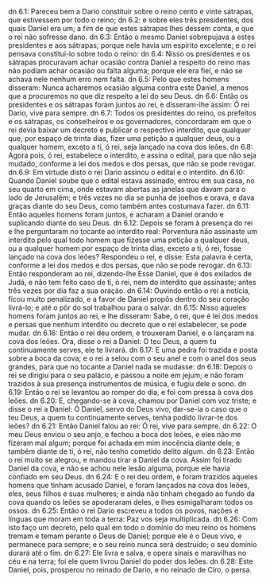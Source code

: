 dn 6.1: Pareceu bem a Dario constituir sobre o reino cento e vinte sátrapas, que estivessem por todo o reino;
dn 6.2: e sobre eles três presidentes, dos quais Daniel era um; a fim de que estes sátrapas lhes dessem conta, e que o rei não sofresse dano.
dn 6.3: Então o mesmo Daniel sobrepujava a estes presidentes e aos sátrapas; porque nele havia um espírito excelente; e o rei pensava constituí-lo sobre todo o reino:
dn 6.4: Nisso os presidentes e os sátrapas procuravam achar ocasião contra Daniel a respeito do reino mas não podiam achar ocasião ou falta alguma; porque ele era fiel, e não se achava nele nenhum erro nem falta.
dn 6.5: Pelo que estes homens disseram: Nunca acharemos ocasião alguma contra este Daniel, a menos que a procuremos no que diz respeito a lei do seu Deus.
dn 6.6: Então os presidentes e os sátrapas foram juntos ao rei, e disseram-lhe assim: Ó rei Dario, vive para sempre.
dn 6.7: Todos os presidentes do reino, os prefeitos e os sátrapas, os conselheiros e os governadores, concordaram em que o rei devia baixar um decreto e publicar o respectivo interdito, que qualquer que, por espaço de trinta dias, fizer uma petição a qualquer deus, ou a qualquer homem, exceto a ti, ó rei, seja lançado na cova dos leões.
dn 6.8: Agora pois, ó rei, estabelece o interdito, e assina o edital, para que não seja mudado, conforme a lei dos medos e dos persas, que não se pode revogar.
dn 6.9: Em virtude disto o rei Dario assinou o edital e o interdito.
dn 6.10: Quando Daniel soube que o edital estava assinado, entrou em sua casa, no seu quarto em cima, onde estavam abertas as janelas que davam para o lado de Jerusalém; e três vezes no dia se punha de joelhos e orava, e dava graças diante do seu Deus, como também antes costumava fazer.
dn 6.11: Então aqueles homens foram juntos, e acharam a Daniel orando e suplicando diante do seu Deus.
dn 6.12: Depois se foram à presença do rei e lhe perguntaram no tocante ao interdito real: Porventura não assinaste um interdito pelo qual todo homem que fizesse uma petição a qualquer deus, ou a qualquer homem por espaço de trinta dias, exceto a ti, ó rei, fosse lançado na cova dos leões? Respondeu o rei, e disse: Esta palavra é certa, conforme a lei dos medos e dos persas, que não se pode revogar.
dn 6.13: Então responderam ao rei, dizendo-lhe Esse Daniel, que é dos exilados de Judá, e não tem feito caso de ti, ó rei, nem do interdito que assinaste; antes três vezes por dia faz a sua oração.
dn 6.14: Ouvindo então o rei a notícia, ficou muito penalizado, e a favor de Daniel propôs dentro do seu coração livrá-lo; e até o pôr do sol trabalhou para o salvar.
dn 6.15: Nisso aqueles homens foram juntos ao rei, e lhe disseram: Sabe, ó rei, que é lei dos medos e persas que nenhum interdito ou decreto que o rei estabelecer, se pode mudar.
dn 6.16: Então o rei deu ordem, e trouxeram Daniel, e o lançaram na cova dos leões. Ora, disse o rei a Daniel: O teu Deus, a quem tu continuamente serves, ele te livrará.
dn 6.17: E uma pedra foi trazida e posta sobre a boca da cova; e o rei a selou com o seu anel e com o anel dos seus grandes, para que no tocante a Daniel nada se mudasse:
dn 6.18: Depois o rei se dirigiu para o seu palácio, e passou a noite em jejum; e não foram trazidos à sua presença instrumentos de música, e fugiu dele o sono.
dn 6.19: Então o rei se levantou ao romper do dia, e foi com pressa à cova dos leões.
dn 6.20: E, chegando-se à cova, chamou por Daniel com voz triste; e disse o rei a Daniel: Ó Daniel, servo do Deus vivo, dar-se-ia o caso que o teu Deus, a quem tu continuamente serves, tenha podido livrar-te dos leões?
dn 6.21: Então Daniel falou ao rei: Ó rei, vive para sempre.
dn 6.22: O meu Deus enviou o seu anjo, e fechou a boca dos leões, e eles não me fizeram mal algum; porque foi achada em mim inocência diante dele; e também diante de ti, ó rei, não tenho cometido delito algum.
dn 6.23: Então o rei muito se alegrou, e mandou tirar a Daniel da cova. Assim foi tirado Daniel da cova, e não se achou nele lesão alguma, porque ele havia confiado em seu Deus.
dn 6.24: E o rei deu ordem, e foram trazidos aqueles homens que tinham acusado Daniel, e foram lançados na cova dos leões, eles, seus filhos e suas mulheres; e ainda não tinham chegado ao fundo da cova quando os leões se apoderaram deles, e lhes esmigalharam todos os ossos.
dn 6.25: Então o rei Dario escreveu a todos os povos, nações e línguas que moram em toda a terra: Paz vos seja multiplicada.
dn 6.26: Com isto faço um decreto, pelo qual em todo o domínio do meu reino os homens tremam e temam perante o Deus de Daniel; porque ele é o Deus vivo, e permanece para sempre; e o seu reino nunca será destruído; o seu domínio durará até o fim.
dn 6.27: Ele livra e salva, e opera sinais e maravilhas no céu e na terra; foi ele quem livrou Daniel do poder dos leões.
dn 6.28: Este Daniel, pois, prosperou no reinado de Dario, e no reinado de Ciro, o persa.
